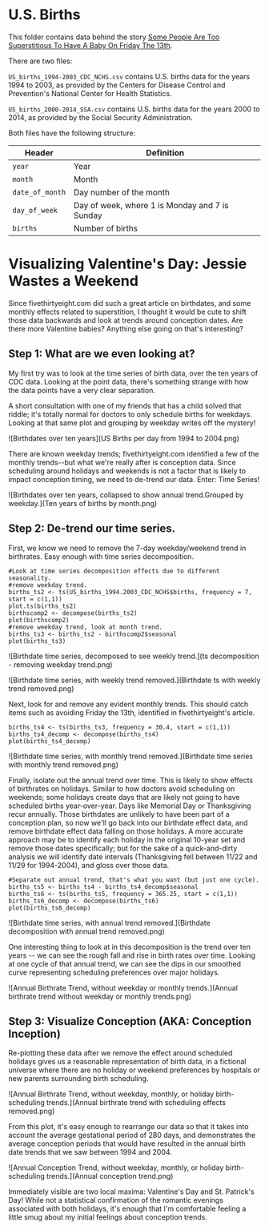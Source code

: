 # U.S. Births

This folder contains data behind the story [Some People Are Too Superstitious To Have A Baby On Friday The 13th](http://fivethirtyeight.com/features/some-people-are-too-superstitious-to-have-a-baby-on-friday-the-13th/).

There are two files:

`US_births_1994-2003_CDC_NCHS.csv` contains U.S. births data for the years 1994 to 2003, as provided by the Centers for Disease Control and Prevention's National Center for Health Statistics.

`US_births_2000-2014_SSA.csv` contains U.S. births data for the years 2000 to 2014, as provided by the Social Security Administration.

Both files have the following structure:

Header | Definition
---|---------
`year` | Year
`month` | Month
`date_of_month` | Day number of the month
`day_of_week` | Day of week, where 1 is Monday and 7 is Sunday
`births` | Number of births


# Visualizing Valentine's Day: Jessie Wastes a Weekend

Since fivethirtyeight.com did such a great article on birthdates, and some monthly effects related to superstition, I thought it would be cute to shift those data backwards and look at trends around conception dates.  Are there more Valentine babies?  Anything else going on that's interesting?

## Step 1: What are we even looking at?

My first try was to look at the time series of birth data, over the ten years of CDC data. Looking at the point data, there's something strange with how the data points have a very clear separation. 

A short consultation with one of my friends that has a child solved that riddle; it's totally normal for doctors to only schedule births for weekdays. Looking at that same plot and grouping by weekday writes off the mystery!

![Birthdates over ten years](US Births per day from 1994 to 2004.png)

There are known weekday trends; fivethirtyeight.com identified a few of the monthly trends--but what we're really after is conception data.  Since scheduling around holidays and weekends is not a factor that is likely to impact conception timing, we need to de-trend our data.  Enter: Time Series!

![Birthdates over ten years, collapsed to show annual trend.Grouped by weekday.](Ten years of births by month.png)

## Step 2: De-trend our time series.

First, we know we need to remove the 7-day weekday/weekend trend in birthrates.  Easy enough with time series decomposition.

```
#Look at time series decomposition effects due to different seasonality.
#remove weekday trend.
births_ts2 <- ts(US_births_1994.2003_CDC_NCHS$births, frequency = 7, start = c(1,1))
plot.ts(births_ts2)
birthscomp2 <- decompose(births_ts2)
plot(birthscomp2)
#remove weekday trend, look at month trend.
births_ts3 <- births_ts2 - birthscomp2$seasonal
plot(births_ts3)
```
![Birthdate time series, decomposed to see weekly trend.](ts decomposition - removing weekday trend.png)

![Birthdate time series, with weekly trend removed.](Birthdate ts with weekly trend removed.png)

Next, look for and remove any evident monthly trends.  This should catch items such as avoiding Friday the 13th, identified in fivethirtyeight's article.  


```
births_ts4 <- ts(births_ts3, frequency = 30.4, start = c(1,1))
births_ts4_decomp <- decompose(births_ts4)
plot(births_ts4_decomp)
```
![Birthdate time series, with monthly trend removed.](Birthdate time series with monthly trend removed.png)

Finally, isolate out the annual trend over time.  This is likely to show effects of birthrates on holidays.  Similar to how doctors avoid scheduling on weekends; some holidays create days that are likely not going to have scheduled births year-over-year.  Days like Memorial Day or Thanksgiving recur annually. Those birthdates are unlikely to have been part of a conception plan, so now we'll go back into our birthdate effect data, and remove birthdate effect data falling on those holidays.  A more accurate approach may be to identify each holiday in the original 10-year set and remove those dates specifically; but for the sake of a quick-and-dirty analysis we will identify date intervals (Thanksgiving fell between 11/22 and 11/29 for 1994-2004), and gloss over those data.

```
#Separate out annual trend, that's what you want (but just one cycle).
births_ts5 <- births_ts4 - births_ts4_decomp$seasonal
births_ts6 <- ts(births_ts5, frequency = 365.25, start = c(1,1))
births_ts6_decomp <- decompose(births_ts6)
plot(births_ts6_decomp)
```
![Birthdate time series, with annual trend removed.](Birthdate decomposition with annual trend removed.png)

One interesting thing to look at in this decomposition is the trend over ten years -- we can see the rough fall and rise in birth rates over time.  Looking at one cycle of that annual trend, we can see the dips in our smoothed curve representing scheduling preferences over major holidays.

![Annual Birthrate Trend, without weekday or monthly trends.](Annual birthrate trend without weekday or monthly trends.png)


## Step 3: Visualize Conception (AKA: Conception Inception)

Re-plotting these data after we remove the effect around scheduled holidays gives us a reasonable representation of birth data, in a fictional universe where there are no holiday or weekend preferences by hospitals or new parents surrounding birth scheduling.  

![Annual Birthrate Trend, without weekday, monthly, or holiday birth-scheduling trends.](Annual birthrate trend with scheduling effects removed.png)

From this plot, it's easy enough to rearrange our data so that it takes into account the average gestational period of 280 days, and demonstrates the average conception periods that would have resulted in the annual birth date trends that we saw between 1994 and 2004.  

![Annual Conception Trend, without weekday, monthly, or holiday birth-scheduling trends.](Annual conception trend.png)

Immediately visible are two local maxima: Valentine's Day and St. Patrick's Day!  While not a statistical confirmation of the romantic evenings associated with both holidays, it's enough that I'm comfortable feeling a little smug about my initial feelings about conception trends.   